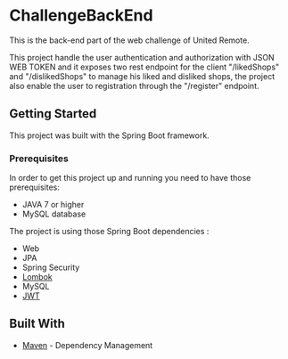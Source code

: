# ChallengeBackEnd

This is the back-end part of the web challenge of United Remote.

This project handle the user authentication and authorization with JSON WEB TOKEN and it exposes two rest endpoint for the client "/likedShops" and "/dislikedShops" to manage his liked and disliked shops, the project also enable the user to registration through the "/register" endpoint.

## Getting Started

This project was built with the Spring Boot framework.

### Prerequisites

In order to get this project up and running you need to have those prerequisites:
 
 * JAVA 7 or higher
 * MySQL database
 
 The project is using those Spring Boot dependencies :
 
 * Web
 * JPA
 * Spring Security
 * [Lombok](https://projectlombok.org/)
 * MySQL
 * [JWT](https://mvnrepository.com/artifact/io.jsonwebtoken/jjwt/0.8.0)

## Built With

* [Maven](https://maven.apache.org/) - Dependency Management
